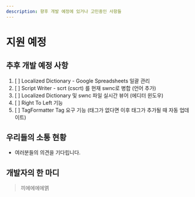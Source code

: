 ```yaml
---
description: 향후 개발 예정에 있거나 고민중인 사항들
---
```


# 지원 예정

## 추후 개발 예정 사항

1. [ ] Localized Dictionary - Google Spreadsheets 일괄 관리
2. [ ] Script Writer - scrt \(cscrt\) 를 현재 swnc로 병합 \(언어 추가\)
3. [ ] Localized Dictionary 및 swnc 파일 실시간 뷰어 \(에디터 윈도우\)
4. [ ] Right To Left 기능
5. [ ] TagFormatter Tag 요구 기능 \(태그가 없다면 이후 태그가 추가될 때 자동 업데이트\)

## 우리들의 소통 현황

* 여러분들의 의견을 기다립니다.

## 개발자의 한 마디

> 끼에에에에엙



